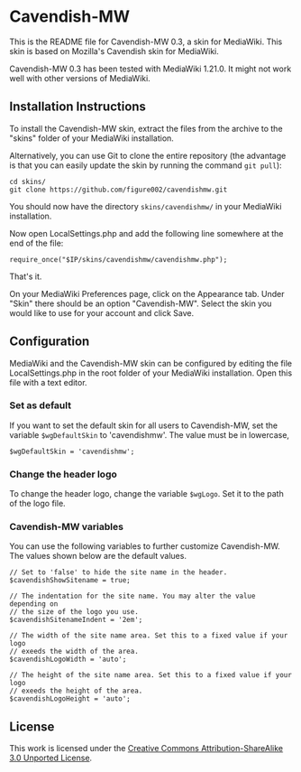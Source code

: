 # Cavendish-MW

This is the README file for Cavendish-MW 0.3, a skin for MediaWiki. This skin
is based on Mozilla's Cavendish skin for MediaWiki.

Cavendish-MW 0.3 has been tested with MediaWiki 1.21.0. It might not work
well with other versions of MediaWiki.

## Installation Instructions

To install the Cavendish-MW skin, extract the files from the archive to the
"skins" folder of your MediaWiki installation.

Alternatively, you can use Git to clone the entire repository (the advantage
is that you can easily update the skin by running the command `git pull`):

    cd skins/
    git clone https://github.com/figure002/cavendishmw.git

You should now have the directory `skins/cavendishmw/` in your MediaWiki
installation.

Now open LocalSettings.php and add the following line somewhere at the end of
the file:

    require_once("$IP/skins/cavendishmw/cavendishmw.php");

That's it.

On your MediaWiki Preferences page, click on the Appearance tab. Under "Skin"
there should be an option "Cavendish-MW". Select the skin you would like to use
for your account and click Save.

## Configuration

MediaWiki and the Cavendish-MW skin can be configured by editing the file
LocalSettings.php in the root folder of your MediaWiki installation. Open this
file with a text editor.

### Set as default

If you want to set the default skin for all users to Cavendish-MW, set the
variable `$wgDefaultSkin` to 'cavendishmw'. The value must be in lowercase,

    $wgDefaultSkin = 'cavendishmw';

### Change the header logo

To change the header logo, change the variable `$wgLogo`. Set it to the path
of the logo file.

### Cavendish-MW variables

You can use the following variables to further customize Cavendish-MW. The
values shown below are the default values.

    // Set to 'false' to hide the site name in the header.
    $cavendishShowSitename = true;

    // The indentation for the site name. You may alter the value depending on
    // the size of the logo you use.
    $cavendishSitenameIndent = '2em';

    // The width of the site name area. Set this to a fixed value if your logo
    // exeeds the width of the area.
    $cavendishLogoWidth = 'auto';

    // The height of the site name area. Set this to a fixed value if your logo
    // exeeds the height of the area.
    $cavendishLogoHeight = 'auto';

## License

This work is licensed under the [Creative Commons Attribution-ShareAlike 3.0 Unported License](http://creativecommons.org/licenses/by-sa/3.0/).
